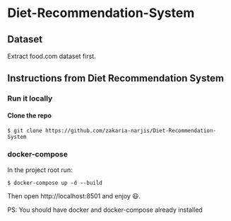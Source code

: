 # Diet-Recommendation-System
## Dataset
Extract food.com dataset first.

## Instructions from Diet Recommendation System
### Run it locally
#### Clone the repo
```
$ git clone https://github.com/zakaria-narjis/Diet-Recommendation-System
```
### docker-compose
In the project root run:

```
$ docker-compose up -d --build
```
Then open http://localhost:8501 and enjoy 😃.

PS: You should have docker and docker-compose already installed